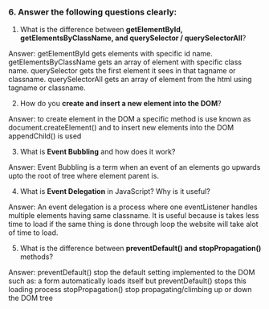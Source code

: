
### 6. Answer the following questions clearly:

1. What is the difference between **getElementById, getElementsByClassName, and querySelector / querySelectorAll**?

Answer: getElementById gets elements with specific id name.
        getElementsByClassName gets an array of element with specific class name.
        querySelector gets the first element it sees in that tagname or classname. 
        querySelectorAll gets an array of element from the html using tagname or classname. 

2. How do you **create and insert a new element into the DOM**?

Answer: to create element in the DOM a specific method is use known as document.createElement() and to insert new elements into the DOM appendChild() is used

3. What is **Event Bubbling** and how does it work?

Answer: Event Bubbling is a term when an event of an elements go upwards upto the root of tree where element parent is.

4. What is **Event Delegation** in JavaScript? Why is it useful?

Answer: An event delegation is a process where one eventListener handles multiple elements having same classname. It is useful because is takes less time to load if the same thing is done through loop the website will take alot of time to load.

5. What is the difference between **preventDefault() and stopPropagation()** methods?

Answer: preventDefault() stop the default setting implemented to the DOM such as: a form automatically loads itself but preventDefault() stops this loading process
stopPropagation() stop propagating/climbing up or down the DOM tree